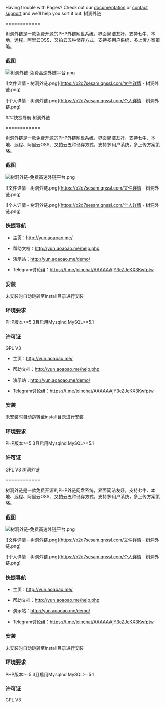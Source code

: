 Having trouble with Pages? Check out our [documentation](https://help.github.com/categories/github-pages-basics/) or [contact support](https://github.com/contact) and we’ll help you sort it out.
树洞外链

============

树洞外链是一款免费开源的PHP外链网盘系统，界面简洁友好，支持七牛、本地、远程、阿里云OSS、又拍云五种储存方式，支持多用户系统，多上传方案策略。

### 截图

![树洞外链-免费高速外链平台.png](https://o2d7sesam.qnssl.com/树洞外链-免费高速外链平台.png)

![文件详情 - 树洞外链.png](https://o2d7sesam.qnssl.com/文件详情 - 树洞外链.png)

![个人详情 - 树洞外链.png](https://o2d7sesam.qnssl.com/个人详情 - 树洞外链.png)

###快捷导航
树洞外链

============

树洞外链是一款免费开源的PHP外链网盘系统，界面简洁友好，支持七牛、本地、远程、阿里云OSS、又拍云五种储存方式，支持多用户系统，多上传方案策略。

### 截图

![树洞外链-免费高速外链平台.png](https://o2d7sesam.qnssl.com/树洞外链-免费高速外链平台.png)

![文件详情 - 树洞外链.png](https://o2d7sesam.qnssl.com/文件详情 - 树洞外链.png)

![个人详情 - 树洞外链.png](https://o2d7sesam.qnssl.com/个人详情 - 树洞外链.png)

### 快捷导航

- 主页：http://yun.aoaoao.me/

- 帮助文档：http://yun.aoaoao.me/help.php

- 演示站：http://yun.aoaoao.me/demo/

- Telegram讨论组：https://t.me/joinchat/AAAAAAjY3eZJeKX3Kwfptw

### 安装

未安装时自动跳转至install目录进行安装

### 环境要求

PHP版本>=5.3且启用Mysqlnd MySQL>=5.1

### 许可证

GPL V3
- 主页：http://yun.aoaoao.me/

- 帮助文档：http://yun.aoaoao.me/help.php

- 演示站：http://yun.aoaoao.me/demo/

- Telegram讨论组：https://t.me/joinchat/AAAAAAjY3eZJeKX3Kwfptw

### 安装

未安装时自动跳转至install目录进行安装

### 环境要求

PHP版本>=5.3且启用Mysqlnd MySQL>=5.1

### 许可证

GPL V3
树洞外链

============

树洞外链是一款免费开源的PHP外链网盘系统，界面简洁友好，支持七牛、本地、远程、阿里云OSS、又拍云五种储存方式，支持多用户系统，多上传方案策略。

### 截图

![树洞外链-免费高速外链平台.png](https://o2d7sesam.qnssl.com/树洞外链-免费高速外链平台.png)

![文件详情 - 树洞外链.png](https://o2d7sesam.qnssl.com/文件详情 - 树洞外链.png)

![个人详情 - 树洞外链.png](https://o2d7sesam.qnssl.com/个人详情 - 树洞外链.png)

### 快捷导航

- 主页：http://yun.aoaoao.me/

- 帮助文档：http://yun.aoaoao.me/help.php

- 演示站：http://yun.aoaoao.me/demo/

- Telegram讨论组：https://t.me/joinchat/AAAAAAjY3eZJeKX3Kwfptw

### 安装

未安装时自动跳转至install目录进行安装

### 环境要求

PHP版本>=5.3且启用Mysqlnd MySQL>=5.1

### 许可证

GPL V3
